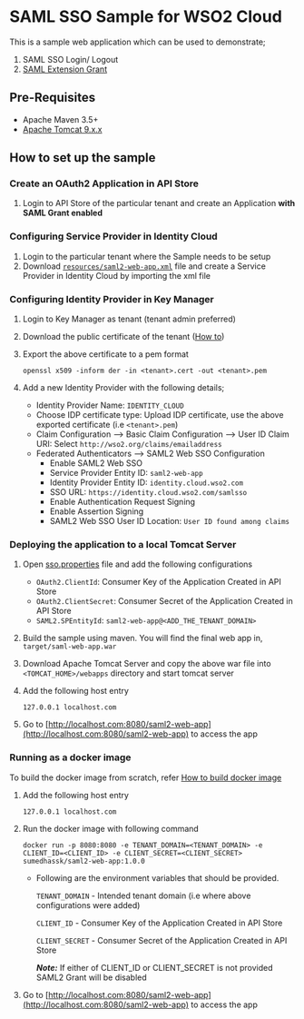 # SAML SSO Sample for WSO2 Cloud

This is a sample web application which can be used to demonstrate;
1. SAML SSO Login/ Logout
2. [SAML Extension Grant](https://docs.wso2.com/display/APICloud/SAML+Extension+Grant)

## Pre-Requisites
* Apache Maven 3.5+
* [Apache Tomcat 9.x.x](https://tomcat.apache.org/download-90.cgi)

## How to set up the sample

### Create an OAuth2 Application in API Store
1. Login to API Store of the particular tenant and create an Application **with SAML Grant enabled**

### Configuring Service Provider in Identity Cloud
1. Login to the particular tenant where the Sample needs to be setup
2. Download [`resources/saml2-web-app.xml`](resources/saml2-web-app.xml) file and create a Service Provider in
 Identity Cloud by importing the xml file

### Configuring Identity Provider in Key Manager
1. Login to Key Manager as tenant (tenant admin preferred)
2. Download the public certificate of the tenant ([How to](https://docs.wso2.com/display/APICloud/FAQ#FAQ-HowcanIdownloadthePublicCertificateofthekeyusedtosigntheJWTTokensenttothebackendinAPICloud?))
3. Export the above certificate to a pem format

    ```openssl x509 -inform der -in <tenant>.cert -out <tenant>.pem```
4. Add a new Identity Provider with the following details;
    - Identity Provider Name: `IDENTITY_CLOUD`
    - Choose IDP certificate type: Upload IDP certificate, use the above exported certificate (i.e `<tenant>.pem`)
    - Claim Configuration --> Basic Claim Configuration --> User ID Claim URI: Select `http://wso2.org/claims/emailaddress` 
    - Federated Authenticators --> SAML2 Web SSO Configuration
        - Enable SAML2 Web SSO
        - Service Provider Entity ID: `saml2-web-app`
        - Identity Provider Entity ID: `identity.cloud.wso2.com`
        - SSO URL: `https://identity.cloud.wso2.com/samlsso`
        - Enable Authentication Request Signing
        - Enable Assertion Signing
        - SAML2 Web SSO User ID Location: `User ID found among claims`

### Deploying the application to a local Tomcat Server
1. Open [sso.properties](src/main/resources/sso.properties) file and add the following configurations
    - `OAuth2.ClientId`: Consumer Key of the Application Created in API Store
    - `OAuth2.ClientSecret`: Consumer Secret of the Application Created in API Store
    - `SAML2.SPEntityId`: `saml2-web-app@<ADD_THE_TENANT_DOMAIN>`
2. Build the sample using maven. You will find the final web app in, `target/saml-web-app.war`
3. Download Apache Tomcat Server and copy the above war file into `<TOMCAT_HOME>/webapps` directory and start tomcat
 server
4. Add the following host entry

   ```127.0.0.1 localhost.com```
   
5. Go to [http://localhost.com:8080/saml2-web-app](http://localhost.com:8080/saml2-web-app) to access the app

### Running as a docker image

To build the docker image from scratch, refer [How to build docker image](resources/docker/README.md)

1. Add the following host entry

    ```
    127.0.0.1 localhost.com
    ```

2. Run the docker image with following command

    ```
    docker run -p 8080:8080 -e TENANT_DOMAIN=<TENANT_DOMAIN> -e CLIENT_ID=<CLIENT_ID> -e CLIENT_SECRET=<CLIENT_SECRET> sumedhassk/saml2-web-app:1.0.0
    ```

    * Following are the environment variables that should be provided.
      
      `TENANT_DOMAIN` - Intended tenant domain (i.e where above configurations were added)

      `CLIENT_ID` - Consumer Key of the Application Created in API Store

      `CLIENT_SECRET` - Consumer Secret of the Application Created in API Store

      ***Note:*** If either of CLIENT_ID or CLIENT_SECRET is not provided SAML2 Grant will be disabled

3. Go to [http://localhost.com:8080/saml2-web-app](http://localhost.com:8080/saml2-web-app) to access the app